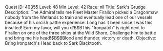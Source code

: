 Quest ID: 40355
Level: 48
Min Level: 42
Race: nil
Title: Sark's Grudge
Description: The Admiral tells me Fleet Master Firallon picked a Dragonmaw nobody from the Wetlands to train and eventually lead one of our vessels because of his orcish battle experience. Long has it been since I was this insulted! Earn my favor, will you $r?$B$BThis "Ironpatch" is right next to Firallon on one of the three ships at the Wild Shore. Challenge him to battle and bring me his head!$B$BBlood and thunder, victory or death.
Objective: Bring Ironpatch's Head back to Sark Blacktooth.
